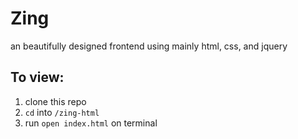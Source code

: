 # Zing

an beautifully designed frontend using mainly html, css, and jquery 

## To view: 

 1. clone this repo
 2. `cd` into `/zing-html`
 3. run `open index.html` on terminal

